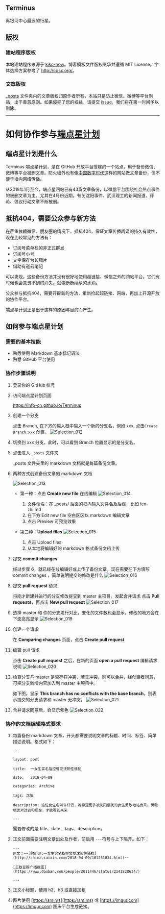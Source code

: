 ## Terminus
离银河中心最远的行星。

## 版权

### 建站程序版权

本站建站程序来源于 [kiko-now](https://github.com/AWEEKJ/kiko-now)。博客模板文件版权继承并遵循 MIT License。字体选择方案参考了 <http://cosx.org/>。

### 文章版权

[_posts](https://github.com/Info-cn/Terminus/tree/master/_posts) 文件夹内的文章版权归原作者所有，本站只是防止微信、微博等平台删贴，出于善意原则。如果侵犯了您的权益，请提交 [issue](https://github.com/Info-cn/Terminus/issues)，我们将在第一时间予以删除。

---

# 如何协作参与[端点星计划](https://info-cn.github.io/Terminus)

## 端点星计划是什么

Terminus 端点星计划，是在 GitHub 开放平台搭建的一个站点，用于备份微信、微博等平台被删文章。防火墙外也有像[中国数字时代](https://chinadigitaltimes.net/chinese/)这样的网站做文章备份，但不便于墙内网络传播。

从2018年1月至今，端点星网站已有43篇文章备份，以微信平台围绕社会热点事件的被删文章为主。尤其在4月份近期，有关沈阳事件、武汉理工的新闻报道、评论、倡议行动文章不断被删。

## 抵抗404，需要公众参与新方法

在严重依赖微信、朋友圈的情况下，抵抗404，保证文章传播阅读的持久有效性，现在比较常见的方法有：

- 订阅号菜单栏的非正式群发
- 订阅号小号
- 文字保存为长图片
- 借助有道云笔记

可以发现，这些备份方法并没有很好地使用超链接、微信之外的网站平台，它们有时候也会意想不到的消失，就像断断续续的水滴。

公众参与抵抗404，需要开辟新的方法，重新捡起超链接、网站，再加上开源开放的协作平台。

端点星计划正是出于这样的原因与目的而产生。

## 如何参与端点星计划

### 需要的基本技能

- 熟悉使用 Markdown 基本标记语法
- 熟悉 GitHub 平台使用

### 协作步骤说明

1. 登录你的 GitHub 帐号

2. 访问端点星计划页面

    https://info-cn.github.io/Terminus

3. 创建一个分支

    点击 Branch, 在下方的输入框中输入一个新的分支名，例如 xxx, 点击`Create Branch:xxx` 创建。
    ![Selection_012](https://i.imgur.com/q9fKgd5.png)

4. 切换到 xxx 分支。此时，可以看到 Branch 位置显示的是分支名。

5. 点击进入 `_posts` 文件夹

    _posts 文件夹里的 markdown 文档就是每篇备份文章。

6. 两种方式创建备份文章的 markdown 文档

    ![Selection_013](https://i.imgur.com/JSTxYEj.png)

    - 第一种：点击 **Create new file** 在线编辑
    ![Selection_014](https://i.imgur.com/gvRxBfm.png)
      1. 文件命名：在 _posts/ 后面的框内输入文件名及后缀，比如 fen-zhi.md
      2. 在下方 Edit new file 空白区区以 markdown 编辑文章
      3. 点击 Preview 可预览效果

    - 第二种：**Upload files**
    ![Selection_015](https://i.imgur.com/tPU5I3q.png)
      1. 点击 Upload files
      2. 从本地将编辑好的 markdown 格式备份文档上传

7. 提交 **commit changes**

    经过步骤 6，就已经在线编辑好或上传了备份文章，现在需要在下方填写 commit changes ，简单说明提交的修改是什么
    ![Selection_016](https://i.imgur.com/Ed5t4w3.png)

8. 提交 **pull request** 请求

    将刚才新建并进行的分支修改提交到 master 主项目，发起合并请求
    点击 **Pull requests**，再点击 **New pull request**
    ![Selection_017](https://i.imgur.com/1bOLgop.png)

9. 选择 master 和 你的分支进行对比，变化的文件数也会显示，修改的地方会在下面高亮显示
    ![Selection_019](https://i.imgur.com/zOgFhN8.png)

10. 创建一个请求

    在 **Comparing changes** 页面，点击 **Create pull request**

11. 编辑 pull 请求

    点击 **Create pull request** 之后，在新的页面 **open a pull request** 编辑请求说明
    ![Selection_020](https://i.imgur.com/Etexqop.png)

12. 检查分支与 master 是否存在冲突，若无冲突，则可以合并，经创建者同意，可把分支新增内容加入到 master 主项目中。

    如下图，显示 **This branch has no conflicts with the base branch**，则表示提交的分支请求和 master 无冲突。
    ![Selection_021](https://i.imgur.com/ochMeTR.png)

13. 合并请求同意后，会显示紫色
    ![Selection_022](https://i.imgur.com/MFRdDLK.png)

### 协作的文档编辑格式要求

1. 每篇备份 markdown 文章，开头都需要说明文章的标题、时间、标签、简单描述说明。格式如下：

    ```
    ---

    layout: post

    title:  一女生实名指控曾受沈阳性骚扰

    date:   2018-04-09

    categories: Archive

    tags: 沈阳

    description: 这位女生名叫许红云，她希望更多被沈阳侵扰的女生勇敢地站出来，勇敢地面对过去和现在，才能看到未来

    ---
    ```

    需要修改的是 title、date、tags、description。

2. 正文前面需要注明文章出处及作者，前后用 `---`符号与上下隔开。如下：

    ```
    ---
    原文：~~[财新网:一女生实名指控曾受沈阳性骚扰](http://china.caixin.com/2018-04-09/101231834.html)~~

    [王敖豆瓣广播截图](https://www.douban.com/people/2011446/status/2141828634/)

    ---
    ```

3. 正文小标题，使用 h2、h3 或直接加粗

4. 图片使用 [https://sm.ms](https://sm.ms) 或 [https://imgur.com](https://imgur.com) 图床平台生成链接。
